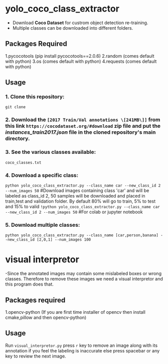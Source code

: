 # yolo_coco_class_extractor

- Download  **Coco Dataset** for custrom object detection re-training.
- Multiple classes can be downloaded into different folders.

## Packages Required
1.pycocotools (pip install pycocotools==2.0.6)
2.random (comes default with python)
3.os (comes default with python)
4.requests (comes default with python)

## Usage
### 1. Clone this repository:  
`git clone `
### 2. Download the `[2017 Train/Val annotations \[241MB\]]` from this link `https://cocodataset.org/#download` zip file and put the *instances_train2017.json* file in the cloned repository's main directory.
### 3. See the various classes available:  
`coco_classes.txt`
### 4. Download a specific class:  
`python yolo_coco_class_extractor.py --class_name car --new_class_id 2 --num_images 50` #Download images containing class 'car' and will be labeled as class_id 2, 50 samples will be downloaded and placed in train,test and validation folder. By default 80% will go to train, 5% to test and 15% to valid
`!python yolo_coco_class_extractor.py --class_name car --new_class_id 2 --num_images 50` #For colab or jupyter notebook
### 5. Download multiple classes:  
`python yolo_coco_class_extractor.py --class_name [car,person,banana] --new_class_id [2,0,1] --num_images 100`

# visual interpretor
-Since the annotated images may contain some mislabeled boxes or wrong classes. Therefore to remove these images we need a visual interpretor and this program does that.

## Packages required
1.opencv-python (If you are first time installer of opencv then install cmake,pillow and then opencv-python)

## Usage
Run `visual_interpretor.py`
press `r` key to remove an image along with its annotation if you feel the labeling is inaccurate else press spacebar or any key to review the next image.





